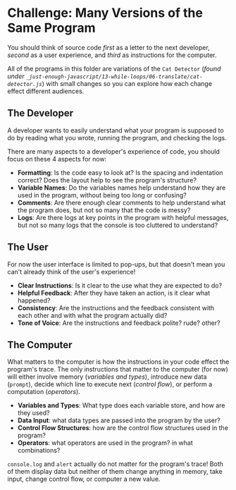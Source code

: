 # Challenge: Many Versions of the Same Program

You should think of source code _first_ as a letter to the next developer,
_second_ as a user experience, and _third_ as instructions for the computer.

All of the programs in this folder are variations of the `Cat Detector` (_found under `_just-enough-javascript/13-while-loops/06-translate/cat-detector.js`_) with small
changes so you can explore how each change effect different audiences.

## The Developer

A developer wants to easily understand what your program is supposed to do by
reading what you wrote, running the program, and checking the logs.

There are many aspects to a developer's experience of code, you should focus on
these 4 aspects for now:

- **Formatting**: Is the code easy to look at? Is the spacing and indentation
  correct? Does the layout help to see the program's structure?
- **Variable Names**: Do the variables names help understand how they are used
  in the program, without being too long or confusing?
- **Comments**: Are there enough clear comments to help understand what the
  program does, but not so many that the code is messy?
- **Logs**: Are there logs at key points in the program with helpful messages,
  but not so many logs that the console is too cluttered to understand?

## The User

For now the user interface is limited to pop-ups, but that doesn't mean you
can't already think of the user's experience!

- **Clear Instructions**: Is it clear to the use what they are expected to do?
- **Helpful Feedback**: After they have taken an action, is it clear what
  happened?
- **Consistency**: Are the instructions and the feedback consistent with each
  other and with what the program actually did?
- **Tone of Voice**: Are the instructions and feedback polite? rude? other?

## The Computer

What matters to the computer is how the instructions in your code effect the
program's trace. The only instructions that matter to the computer (for now)
will either involve memory (_variables and types_), introduce new data
(`prompt`), decide which line to execute next (_control flow_), or perform a
computation (_operators_).

- **Variables and Types**: What type does each variable store, and how are they
  used?
- **Data Input**: what data types are passed into the program by the user?
- **Control Flow Structures**: how are the control flow structures used in the
  program?
- **Operators**: what operators are used in the program? in what combinations?

`console.log` and `alert` actually do not matter for the program's trace! Both
of them display data but neither of them change anything in memory, take input,
change control flow, or computer a new value.
